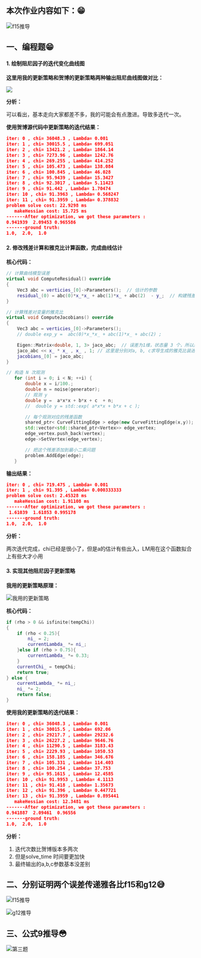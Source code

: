 ## 本次作业内容如下：😁


![f15推导](images/2019/07/1561036520216.png)

## 一、编程题😁

#### 1. 绘制阻尼因子的迭代变化曲线图

**这里用我的更新策略和贺博的更新策略两种输出阻尼曲线图做对比：**


![](images/2019/07/lambda.jpg)


**分析：**

可以看出，基本走向大家都差不多，我的可能会有点激进。导致多迭代一次。


**使用贺博源代码中更新策略的迭代结果：**

```json
iter: 0 , chi= 36048.3 , Lambda= 0.001
iter: 1 , chi= 30015.5 , Lambda= 699.051
iter: 2 , chi= 13421.2 , Lambda= 1864.14
iter: 3 , chi= 7273.96 , Lambda= 1242.76
iter: 4 , chi= 269.255 , Lambda= 414.252
iter: 5 , chi= 105.473 , Lambda= 138.084
iter: 6 , chi= 100.845 , Lambda= 46.028
iter: 7 , chi= 95.9439 , Lambda= 15.3427
iter: 8 , chi= 92.3017 , Lambda= 5.11423
iter: 9 , chi= 91.442 , Lambda= 1.70474
iter: 10 , chi= 91.3963 , Lambda= 0.568247
iter: 11 , chi= 91.3959 , Lambda= 0.378832
problem solve cost: 22.9298 ms
   makeHessian cost: 15.725 ms
-------After optimization, we got these parameters :
0.941939  2.09453 0.965586
-------ground truth:
1.0,  2.0,  1.0
```

#### 2. 修改残差计算和雅克比计算函数，完成曲线估计


**核心代码：**

```c++
// 计算曲线模型误差
virtual void ComputeResidual() override
{
    Vec3 abc = verticies_[0]->Parameters();  // 估计的参数
    residual_(0) = abc(0)*x_*x_ + abc(1)*x_ + abc(2)  - y_;  // 构建残差 预测值-测量值
}

// 计算残差对变量的雅克比
virtual void ComputeJacobians() override
{
    Vec3 abc = verticies_[0]->Parameters();
    // double exp_y =  abc(0)*x_*x_ + abc(1)*x_ + abc(2) ;

    Eigen::Matrix<double, 1, 3> jaco_abc;  // 误差为1维，状态量 3 个，所以是 1x3 的雅克比矩阵
    jaco_abc << x_ * x_ , x_ , 1; // 这里是分别对a, b, c求导生成的雅克比装进jaco_abc中
    jacobians_[0] = jaco_abc;
}

// 构造 N 次观测
   for (int i = 0; i < N; ++i) {
       double x = i/100.;
       double n = noise(generator);
       // 观测 y
       double y =  a*x*x + b*x + c  + n;
       //  double y = std::exp( a*x*x + b*x + c );

       // 每个观测对应的残差函数
       shared_ptr< CurveFittingEdge > edge(new CurveFittingEdge(x,y));
       std::vector<std::shared_ptr<Vertex>> edge_vertex;
       edge_vertex.push_back(vertex);
       edge->SetVertex(edge_vertex);

       // 把这个残差添加到最小二乘问题
       problem.AddEdge(edge);
   }

```

**输出结果：**

```json
iter: 0 , chi= 719.475 , Lambda= 0.001
iter: 1 , chi= 91.395 , Lambda= 0.000333333
problem solve cost: 2.45328 ms
   makeHessian cost: 1.91108 ms
-------After optimization, we got these parameters :
 1.61039  1.61853 0.995178
-------ground truth:
1.0,  2.0,  1.0
```
**分析：**

两次迭代完成，chi已经是很小了，但是a的估计有些出入，LM用在这个函数拟合上有些大才小用

#### 3. 实现其他阻尼因子更新策略

**我用的更新策略原理：**

![我用的更新策略](images/2019/07/我用的更新策略.png)

**核心代码：**

```c++
if (rho > 0 && isfinite(tempChi))
{
    if (rho < 0.25){
        ni_ = 2;
        currentLambda_ *= ni_;
    }else if (rho > 0.75){
        currentLambda_ *= 0.33;
    }
    currentChi_ = tempChi;
    return true;
} else {
    currentLambda_ *= ni_;
    ni_ *= 2;
    return false;
}
```

**使用我的更新策略的迭代结果：**

```json
iter: 0 , chi= 36048.3 , Lambda= 0.001
iter: 1 , chi= 30015.5 , Lambda= 692.06
iter: 2 , chi= 29217.7 , Lambda= 29232.6
iter: 3 , chi= 26227.2 , Lambda= 9646.76
iter: 4 , chi= 11290.5 , Lambda= 3183.43
iter: 5 , chi= 2229.93 , Lambda= 1050.53
iter: 6 , chi= 158.185 , Lambda= 346.676
iter: 7 , chi= 105.331 , Lambda= 114.403
iter: 8 , chi= 100.254 , Lambda= 37.753
iter: 9 , chi= 95.1615 , Lambda= 12.4585
iter: 10 , chi= 91.9953 , Lambda= 4.1113
iter: 11 , chi= 91.418 , Lambda= 1.35673
iter: 12 , chi= 91.396 , Lambda= 0.447721
iter: 13 , chi= 91.3959 , Lambda= 0.895441
   makeHessian cost: 12.3481 ms
-------After optimization, we got these parameters :
0.941887  2.09461  0.96556
-------ground truth:
1.0,  2.0,  1.0
```

**分析：**

1. 迭代次数比贺博版本多两次
2. 但是solve_time 时间要更加快
3. 最终输出的a,b,c参数基本没差别



## 二、分别证明两个误差传递雅各比f15和g12😅

![f15推导](images/2019/07/f15推导.png)



![g12推导](images/2019/07/g12推导.png)

## 三、公式9推导😳


![第三题](images/2019/07/第三题.png)
